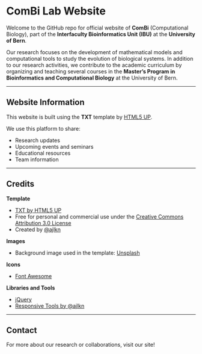 # ComBi Lab Website

Welcome to the GitHub repo for official website of **ComBi** (Computational Biology), part of the **Interfaculty Bioinformatics Unit (IBU)** at the **University of Bern**.

Our research focuses on the development of mathematical models and computational tools to study the evolution of biological systems. In addition to our research activities, we contribute to the academic curriculum by organizing and teaching several courses in the **Master’s Program in Bioinformatics and Computational Biology** at the University of Bern.

---

## Website Information

This website is built using the **TXT** template by [HTML5 UP](https://html5up.net/txt).

We use this platform to share:

- Research updates  
- Upcoming events and seminars  
- Educational resources  
- Team information  

---

## Credits

**Template**  
- [TXT by HTML5 UP](https://html5up.net/txt)  
- Free for personal and commercial use under the [Creative Commons Attribution 3.0 License](https://html5up.net/license)  
- Created by [@ajlkn](https://twitter.com/ajlkn)

**Images**  
- Background image used in the template: [Unsplash](https://unsplash.com)

**Icons**  
- [Font Awesome](https://fontawesome.com)

**Libraries and Tools**  
- [jQuery](https://jquery.com)  
- [Responsive Tools by @ajlkn](https://github.com/ajlkn/responsive-tools)

---

## Contact

For more about our research or collaborations, visit our site!
